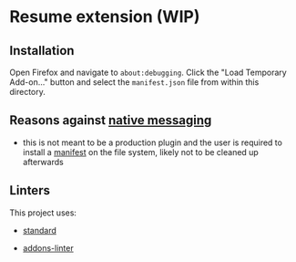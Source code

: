 # Resume extension (WIP)

## Installation

Open Firefox and navigate to `about:debugging`. Click the "Load Temporary Add-on..." button and select the `manifest.json` file from within this directory.

## Reasons against [native messaging](https://developer.mozilla.org/en-US/docs/Mozilla/Add-ons/WebExtensions/Native_messaging)

- this is not meant to be a production plugin and the user is required to install a [manifest](https://developer.mozilla.org/en-US/docs/Mozilla/Add-ons/WebExtensions/Native_manifests#Manifest_location) on the file system, likely not to be cleaned up afterwards

## Linters

This project uses:

- [standard](https://github.com/standard/standard)

- [addons-linter](https://github.com/mozilla/addons-linter)